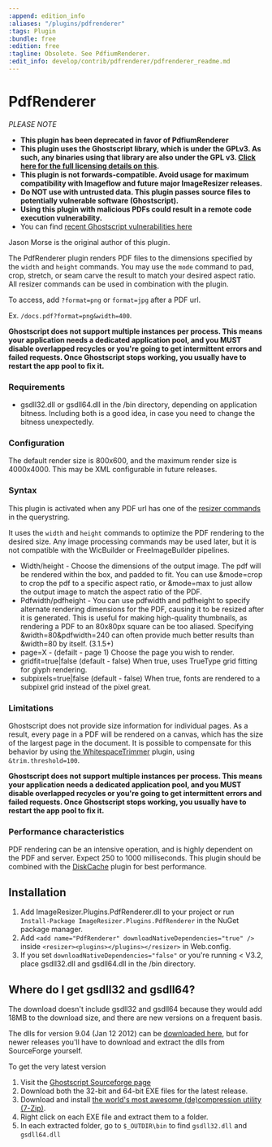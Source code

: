 ```yaml
---
:append: edition_info
:aliases: "/plugins/pdfrenderer"
:tags: Plugin
:bundle: free
:edition: free
:tagline: Obsolete. See PdfiumRenderer.
:edit_info: develop/contrib/pdfrenderer/pdfrenderer_readme.md
---
```


# PdfRenderer

*PLEASE NOTE*
* **This plugin has been deprecated in favor of PdfiumRenderer**
* **This plugin uses the Ghostscript library, which is under the GPLv3. As such, any binaries using that library are also under the GPL v3. [Click here for the full licensing details on this](/licenses/pdfrenderer).**
* **This plugin is not forwards-compatible. Avoid usage for maximum compatibility with Imageflow and future major ImageResizer releases.**
* **Do NOT use with untrusted data. This plugin passes source files to potentially vulnerable software (Ghostscript).**
* **Using this plugin with malicious PDFs could result in a remote code execution vulnerability.**
* You can find [recent Ghostscript vulnerabilities here](https://cve.mitre.org/cgi-bin/cvekey.cgi?keyword=ghostscript)


Jason Morse is the original author of this plugin. 

The PdfRenderer plugin renders PDF files to the dimensions specified by the `width` and `height` commands. You may use the `mode` command to pad, crop, stretch, or seam carve the result to match your desired aspect ratio. All resizer commands can be used in combination with the plugin.

To access, add `?format=png` or `format=jpg` after a PDF url. 

Ex. `/docs.pdf?format=png&width=400`.

**Ghostscript does not support multiple instances per process. This means your application needs a dedicated application pool, and you MUST disable overlapped recycles or you're going to get intermittent errors and failed requests. Once Ghostscript stops working, you usually have to restart the app pool to fix it.**

### Requirements

* gsdll32.dll or gsdll64.dll in the /bin directory, depending on application bitness. Including both is a good idea, in case you need to change the bitness unexpectedly.

### Configuration

The default render size is 800x600, and the maximum render size is 4000x4000. This may be XML configurable in future releases.

### Syntax

This plugin is activated when any PDF url has one of the [resizer commands](/docs/reference) in the querystring. 

It uses the `width` and `height` commands to optimize the PDF rendering to the desired size. Any image processing commands may be used later, but it is not compatible with the WicBuilder or FreeImageBuilder pipelines. 

* Width/height - Choose the dimensions of the output image. The pdf will be rendered within the box, and padded to fit. You can use &mode=crop to crop the pdf to a specific aspect ratio, or &mode=max to just allow the output image to match the aspect ratio of the PDF.
* Pdfwidth/pdfheight - You can use pdfwidth and pdfheight to specify alternate rendering dimensions for the PDF, causing it to be resized after it is generated. This is useful for making high-quality thumbnails, as rendering a PDF to an 80x80px square can be too aliased. Specifying &width=80&pdfwidth=240 can often provide much better results than &width=80 by itself. (3.1.5+)
* page=X - (defailt - page 1) Choose the page you wish to render.
* gridfit=true|false (default - false) When true, uses TrueType grid fitting for glyph rendering.
* subpixels=true|false (default - false) When true, fonts are rendered to a subpixel grid instead of the pixel great.

### Limitations

Ghostscript does not provide size information for individual pages. As a result, every page in a PDF will be rendered on a canvas, which has the size of the largest page in the document. It is possible to compensate for this behavior by using [the WhitespaceTrimmer](/plugins/whitespacetrimmer) plugin, using `&trim.threshold=100`. 

**Ghostscript does not support multiple instances per process. This means your application needs a dedicated application pool, and you MUST disable overlapped recycles or you're going to get intermittent errors and failed requests. Once Ghostscript stops working, you usually have to restart the app pool to fix it.**

### Performance characteristics

PDF rendering can be an intensive operation, and is highly dependent on the PDF and server. Expect 250 to 1000 milliseconds. This plugin should be combined with the [DiskCache](/plugins/diskcache) plugin for best performance.

## Installation

1. Add ImageResizer.Plugins.PdfRenderer.dll to your project or run `Install-Package ImageResizer.Plugins.PdfRenderer` in the NuGet package manager.
2. Add `<add name="PdfRenderer" downloadNativeDependencies="true" />` inside `<resizer><plugins></plugins></resizer>` in Web.config.
3. If you set `downloadNativeDependencies="false"` or you're running < V3.2, place gsdll32.dll and gsdll64.dll in the /bin directory.

## Where do I get gsdll32 and gsdll64?

The download doesn't include gsdll32 and gsdll64 because they would add 18MB to the download size, and there are new versions on a frequent basis.

The dlls for version 9.04 (Jan 12 2012) can be [downloaded here](http://downloads.imageresizing.net/GhostScript_9_04.zip), but for newer releases you'll have to download and extract the dlls from SourceForge yourself.

To get the very latest version

1. Visit the [Ghostscript Sourceforge page](http://sourceforge.net/projects/ghostscript/)
2. Download both the 32-bit and 64-bit EXE files for the latest release.
3. Download and install [the world's most awesome (de)compression utility (7-Zip)](http://7-zip.org).
4. Right click on each EXE file and extract them to a folder.
5. In each extracted folder, go to `$_OUTDIR\bin` to find `gsdll32.dll` and `gsdll64.dll`